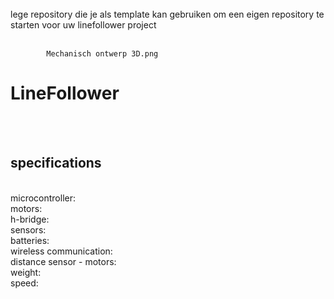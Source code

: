 <br />
lege repository die je als template kan gebruiken om een eigen repository te starten voor uw linefollower project
<br />
<br />



            Mechanisch ontwerp 3D.png
          
# LineFollower
<br />
<br />
  
## specifications
<br />
microcontroller:
<br />
motors: 
<br />
h-bridge:
<br />
sensors:
<br />
batteries:
<br />
wireless communication:
<br />
distance sensor - motors:
<br />
weight:
<br />
speed: 
<br />
